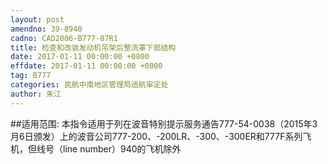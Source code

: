 ```yaml
---
layout: post
amendno: 39-8940
cadno: CAD2006-B777-07R1
title: 检查和改装发动机吊架后整流罩下部结构
date: 2017-01-11 00:00:00 +0800
effdate: 2017-01-11 00:00:00 +0800
tag: B777
categories: 民航中南地区管理局适航审定处
author: 朱江
---
```


##适用范围:
本指令适用于列在波音特别提示服务通告777-54-0038（2015年3月6日颁发）上的波音公司777-200、-200LR、-300、-300ER和777F系列飞机，但线号（line number）940的飞机除外


